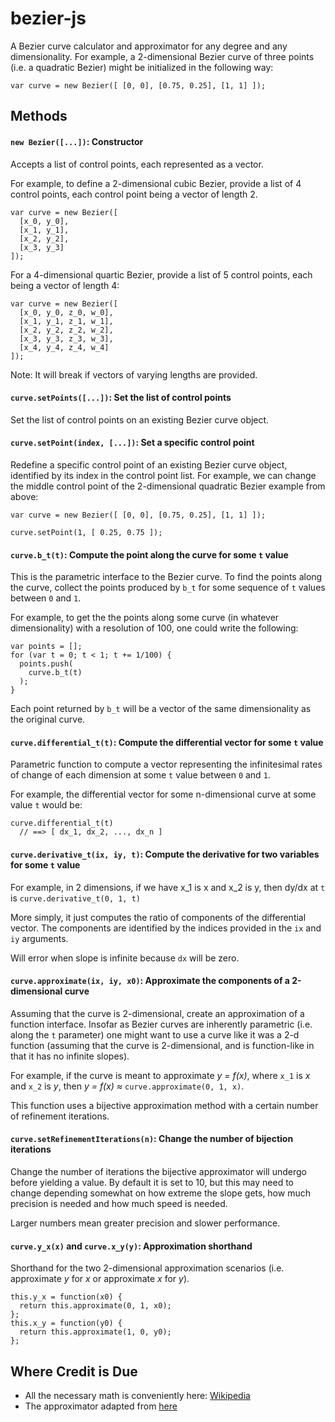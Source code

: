 # bezier-js

A Bezier curve calculator and approximator for any degree and any 
dimensionality. For example, a 2-dimensional Bezier curve of three points (i.e. 
a quadratic Bezier) might be initialized in the following way:

    var curve = new Bezier([ [0, 0], [0.75, 0.25], [1, 1] ]);

## Methods

#### `new Bezier([...])`: Constructor

Accepts a list of control points, each represented as a vector.

For example, to define a 2-dimensional cubic Bezier, provide a list of 4 control 
points, each control point being a vector of length 2.

    var curve = new Bezier([
      [x_0, y_0],
      [x_1, y_1],
      [x_2, y_2],
      [x_3, y_3]
    ]);

For a 4-dimensional quartic Bezier, provide a list of 5 control points, each 
being a vector of length 4:

    var curve = new Bezier([ 
      [x_0, y_0, z_0, w_0], 
      [x_1, y_1, z_1, w_1], 
      [x_2, y_2, z_2, w_2],
      [x_3, y_3, z_3, w_3],
      [x_4, y_4, z_4, w_4]
    ]);

Note: It will break if vectors of varying lengths are provided.

#### `curve.setPoints([...])`: Set the list of control points

Set the list of control points on an existing Bezier curve object.

#### `curve.setPoint(index, [...])`: Set a specific control point

Redefine a specific control point of an existing Bezier curve object, identified
by its index in the control point list. For example, we can change the middle 
control point of the 2-dimensional quadratic Bezier example from above:

    var curve = new Bezier([ [0, 0], [0.75, 0.25], [1, 1] ]);

    curve.setPoint(1, [ 0.25, 0.75 ]);

#### `curve.b_t(t)`: Compute the point along the curve for some `t` value

This is the parametric interface to the Bezier curve. To find the points along
the curve, collect the points produced by `b_t` for some sequence of `t` values 
between `0` and `1`.

For example, to get the the points along some curve (in whatever dimensionality)
with a resolution of 100, one could write the following:

    var points = [];
    for (var t = 0; t < 1; t += 1/100) {
      points.push(
        curve.b_t(t)
      );
    }

Each point returned by `b_t` will be a vector of the same dimensionality as the 
original curve.

#### `curve.differential_t(t)`: Compute the differential vector for some `t` value

Parametric function to compute a vector representing the infinitesimal rates of 
change of each dimension at some `t` value between `0` and `1`.

For example, the differential vector for some n-dimensional curve at some value 
`t` would be:

    curve.differential_t(t)
      // ==> [ dx_1, dx_2, ..., dx_n ]

#### `curve.derivative_t(ix, iy, t)`: Compute the derivative for two variables for some `t` value

For example, in 2 dimensions, if we have x_1 is x and x_2 is y, then dy/dx at 
`t` is `curve.derivative_t(0, 1, t)`

More simply, it just computes the ratio of components of the differential 
vector. The components are identified by the indices provided in the `ix` and 
`iy` arguments.

Will error when slope is infinite because `dx` will be zero.

#### `curve.approximate(ix, iy, x0)`: Approximate the components of a 2-dimensional curve

Assuming that the curve is 2-dimensional, create an approximation of a function 
interface. Insofar as Bezier curves are inherently parametric (i.e. along the 
`t` parameter) one might want to use a curve like it was a 2-d function 
(assuming that the curve is 2-dimensional, and is function-like in that it has 
no infinite slopes).

For example, if the curve is meant to approximate *y = f(x)*, where `x_1` is
*x* and `x_2` is *y*, then *y = f(x) ≈* `curve.approximate(0, 1, x)`.

This function uses a bijective approximation method with a certain number of 
refinement iterations.

#### `curve.setRefinementIterations(n)`: Change the number of bijection iterations

Change the number of iterations the bijective approximator will undergo before
yielding a value. By default it is set to 10, but this may need to change 
depending somewhat on how extreme the slope gets, how much precision is needed 
and how much speed is needed.

Larger numbers mean greater precision and slower performance. 

#### `curve.y_x(x)` and `curve.x_y(y)`: Approximation shorthand

Shorthand for the two 2-dimensional approximation scenarios (i.e. approximate
*y* for *x* or approximate *x* for *y*).

    this.y_x = function(x0) {
      return this.approximate(0, 1, x0);
    };
    this.x_y = function(y0) {
      return this.approximate(1, 0, y0);
    };

## Where Credit is Due

* All the necessary math is conveniently here: [Wikipedia](http://en.wikipedia.org/wiki/B%C3%A9zier_curve#Generalization)
* The approximator adapted from [here](http://www.flong.com/texts/code/shapers_bez/)
